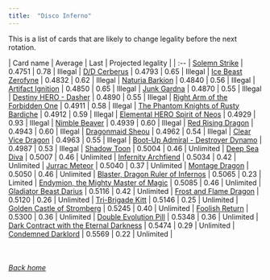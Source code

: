 ```yaml
---
title:  "Disco Inferno"
---
```


This is a list of cards that are likely to change legality before the next rotation.

| Card name | Average | Last | Projected legality |
| :-- |
[Solemn Strike](https://db.ygoprodeck.com/card/?search=Solemn%20Strike) | 0.4751 | 0.78 | Illegal |
[D/D Cerberus](https://db.ygoprodeck.com/card/?search=D/D%20Cerberus) | 0.4793 | 0.65 | Illegal |
[Ice Beast Zerofyne](https://db.ygoprodeck.com/card/?search=Ice%20Beast%20Zerofyne) | 0.4832 | 0.62 | Illegal |
[Naturia Barkion](https://db.ygoprodeck.com/card/?search=Naturia%20Barkion) | 0.4840 | 0.56 | Illegal |
[Artifact Ignition](https://db.ygoprodeck.com/card/?search=Artifact%20Ignition) | 0.4850 | 0.65 | Illegal |
[Junk Gardna](https://db.ygoprodeck.com/card/?search=Junk%20Gardna) | 0.4870 | 0.55 | Illegal |
[Destiny HERO - Dasher](https://db.ygoprodeck.com/card/?search=Destiny%20HERO%20-%20Dasher) | 0.4890 | 0.55 | Illegal |
[Right Arm of the Forbidden One](https://db.ygoprodeck.com/card/?search=Right%20Arm%20of%20the%20Forbidden%20One) | 0.4911 | 0.58 | Illegal |
[The Phantom Knights of Rusty Bardiche](https://db.ygoprodeck.com/card/?search=The%20Phantom%20Knights%20of%20Rusty%20Bardiche) | 0.4912 | 0.59 | Illegal |
[Elemental HERO Spirit of Neos](https://db.ygoprodeck.com/card/?search=Elemental%20HERO%20Spirit%20of%20Neos) | 0.4929 | 0.93 | Illegal |
[Nimble Beaver](https://db.ygoprodeck.com/card/?search=Nimble%20Beaver) | 0.4939 | 0.60 | Illegal |
[Red Rising Dragon](https://db.ygoprodeck.com/card/?search=Red%20Rising%20Dragon) | 0.4943 | 0.60 | Illegal |
[Dragonmaid Sheou](https://db.ygoprodeck.com/card/?search=Dragonmaid%20Sheou) | 0.4962 | 0.54 | Illegal |
[Clear Vice Dragon](https://db.ygoprodeck.com/card/?search=Clear%20Vice%20Dragon) | 0.4963 | 0.55 | Illegal |
[Boot-Up Admiral - Destroyer Dynamo](https://db.ygoprodeck.com/card/?search=Boot-Up%20Admiral%20-%20Destroyer%20Dynamo) | 0.4987 | 0.53 | Illegal |
[Shadow Toon](https://db.ygoprodeck.com/card/?search=Shadow%20Toon) | 0.5004 | 0.46 | Unlimited |
[Deep Sea Diva](https://db.ygoprodeck.com/card/?search=Deep%20Sea%20Diva) | 0.5007 | 0.46 | Unlimited |
[Infernity Archfiend](https://db.ygoprodeck.com/card/?search=Infernity%20Archfiend) | 0.5034 | 0.42 | Unlimited |
[Jurrac Meteor](https://db.ygoprodeck.com/card/?search=Jurrac%20Meteor) | 0.5040 | 0.37 | Unlimited |
[Montage Dragon](https://db.ygoprodeck.com/card/?search=Montage%20Dragon) | 0.5050 | 0.46 | Unlimited |
[Blaster, Dragon Ruler of Infernos](https://db.ygoprodeck.com/card/?search=Blaster,%20Dragon%20Ruler%20of%20Infernos) | 0.5065 | 0.23 | Limited |
[Endymion, the Mighty Master of Magic](https://db.ygoprodeck.com/card/?search=Endymion,%20the%20Mighty%20Master%20of%20Magic) | 0.5085 | 0.46 | Unlimited |
[Gladiator Beast Darius](https://db.ygoprodeck.com/card/?search=Gladiator%20Beast%20Darius) | 0.5116 | 0.42 | Unlimited |
[Frost and Flame Dragon](https://db.ygoprodeck.com/card/?search=Frost%20and%20Flame%20Dragon) | 0.5120 | 0.26 | Unlimited |
[Tri-Brigade Kitt](https://db.ygoprodeck.com/card/?search=Tri-Brigade%20Kitt) | 0.5146 | 0.25 | Unlimited |
[Golden Castle of Stromberg](https://db.ygoprodeck.com/card/?search=Golden%20Castle%20of%20Stromberg) | 0.5245 | 0.40 | Unlimited |
[Foolish Return](https://db.ygoprodeck.com/card/?search=Foolish%20Return) | 0.5300 | 0.36 | Unlimited |
[Double Evolution Pill](https://db.ygoprodeck.com/card/?search=Double%20Evolution%20Pill) | 0.5348 | 0.36 | Unlimited |
[Dark Contract with the Eternal Darkness](https://db.ygoprodeck.com/card/?search=Dark%20Contract%20with%20the%20Eternal%20Darkness) | 0.5474 | 0.29 | Unlimited |
[Condemned Darklord](https://db.ygoprodeck.com/card/?search=Condemned%20Darklord) | 0.5569 | 0.22 | Unlimited |

<br>

###### [Back home](index)